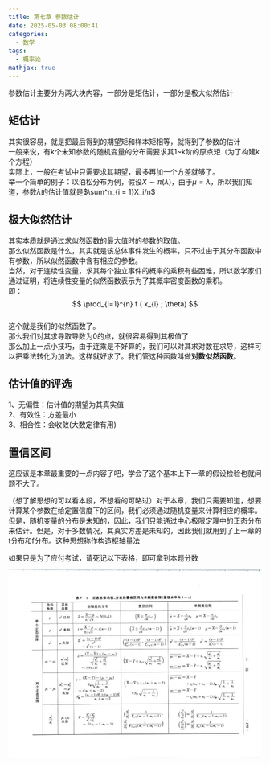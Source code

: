 ```yaml
---
title: 第七章 参数估计
date: 2025-05-03 08:00:41
categories:
  - 数学
tags:
  - 概率论
mathjax: true
---
```


参数估计主要分为两大块内容，一部分是矩估计，一部分是极大似然估计  
## 矩估计  
其实很容易，就是把最后得到的期望矩和样本矩相等，就得到了参数的估计  
一般来说，有k个未知参数的随机变量的分布需要求其1~k阶的原点矩（为了构建k个方程）  
实际上，一般在考试中只需要求其期望，最多再加一个方差就够了。  
举一个简单的例子：以泊松分布为例，假设$X\sim \pi({\lambda})$，由于$\mu = \lambda$，所以我们知道，参数$\lambda$的估计值就是$\sum^n_{i = 1}X_i/n$  
## 极大似然估计  
其实本质就是通过求似然函数的最大值时的参数的取值。  
那么似然函数是什么，其实就是该总体事件发生的概率，只不过由于其分布函数中有参数，所以似然函数中含有相应的参数。  
当然，对于连续性变量，求其每个独立事件的概率的乘积有些困难，所以数学家们通过证明，将连续性变量的似然函数表示为了其概率密度函数的乘积。  
即：  
$$  
\prod_{i=1}^{n} f ( x_{i} ; \theta)  
$$  
这个就是我们的似然函数了。  
那么我们对其求导取导数为0的点，就很容易得到其极值了  
那么加上一点小技巧，由于连乘是不好算的，我们可以对其求对数在求导，这样可以把乘法转化为加法。这样就好求了。我们管这种函数叫做**对数似然函数**。  

## 估计值的评选  

1、无偏性：估计值的期望为其真实值  
2、有效性：方差最小  
3、相合性：会收敛(大数定律有用)  

## 置信区间  
这应该是本章最重要的一点内容了吧，学会了这个基本上下一章的假设检验也就问题不大了。  

（想了解思想的可以看本段，不想看的可略过）对于本章，我们只需要知道，想要计算某个参数在给定置信度下的区间，我们必须通过随机变量来计算相应的概率。但是，随机变量的分布是未知的，因此，我们只能通过中心极限定理中的正态分布来估计。但是，对于多数情况，其真实方差是未知的，因此我们就用到了上一章的t分布和f分布。这种思想称作构造枢轴量法  

如果只是为了应付考试，请死记以下表格，即可拿到本题分数  

![图片描述](/IMG/%E5%9B%BE%E7%89%87.png)  